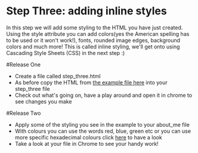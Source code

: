 Step Three: adding inline styles
=================

In this step we will add some styling to the HTML you have just created. Using the style attribute you can add colors(yes the American spelling has to be used or it won't work!), fonts, rounded image edges, background colors and much more! This is called inline styling, we'll get onto using Cascading Style Sheets (CSS) in the next step :)

#Release One
- Create a file called step_three.html
- As before copy the HTML from [the example file here](https://github.com/amelialaundy/html-css-beginner/blob/step_3/html_example.html) into your step_three file
- Check out what's going on, have a play around and open it in chrome to see changes you make

#Release Two
- Apply some of the styling you see in the example to your about_me file
- With colours you can use the words red, blue, green etc or you can use more specific hexadecimal colours click [here](http://www.w3schools.com/tags/ref_colorpicker.asp) to have a look
- Take a look at your file in Chrome to see your handy work!